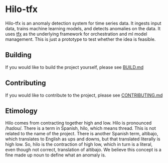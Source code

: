 # Hilo-tfx
Hilo-tfx is an anomaly detection system for time series data. It ingests input data,
trains machine learning models, and detects anomalies on the data. It uses 
[tfx](https://www.tensorflow.org/tfx) as the underlying framework for orchestration
and ml model management. This is just a prototype to test whether the idea is feasible.

## Building
If you would like to build the project yourself, please see
[BUILD.md](BUILD.md)

## Contributing
If you would like to contribute to the project, please see
[CONTRIBUTING.md](CONTRIBUTING.md)

## Etimology
Hilo comes from contracting together high and low. Hilo is pronounced
/haɪloʊ/. There is a term in Spanish, hilo, which means thread. This is not
related to the name of the project. There is another Spanish term, altibajo,
which translates to English as ups and downs, but that translated literally
is high low. So, hilo is the contraction of high low, which in turn is a
literal, even though not correct, translation of altibajo. We believe this
concept is a fine made up noun to define what an anomaly is.
